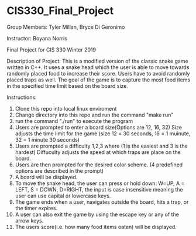 # CIS330_Final_Project

Group Members: Tyler Millan, Bryce Di Geronimo

Instructor: Boyana Norris

Final Project for CIS 330 Winter 2019

Description of Project:
This is a modified version of the classic snake game written in C++. It uses a snake head which the user is able
to move towards randomly placed food to increase their score. Users have to avoid randomly placed traps as
well. The goal of the game is to capture the most food items in the specified time limit based on the board size.

Instructions:
1. Clone this repo into local linux enviroment
2. Change directory into this repo and run the command "make run"
3. run the command "./run" to execute the program
4. Users are prompted to enter a board size(Options are 12, 16, 32)
    Size adjusts the time limit for the game (size 12 = 30 seconds, 16 = 1 muinute, 32 = 1 minute 30 seconds)
5. Users are prompted a difficulty 1,2,3 where (1 is the easiest and 3 is the hardest)
    Diffuculty adjusts the speed at which traps are place on the board.
6. Users are then prompted for the desired color scheme. (4 predefined options are described in the prompt)
7. A board will be displayed.
8. To move the snake head, the user can press or hold down: W=UP, A = LEFT, S = DOWN, D=RIGHT, the input is case
    insensitive meaning the user can use capital or lowercase keys. 
9. The game ends when a user, navigates outside the board, hits a trap, or the timer expires.
10. A user can also exit the game by using the escape key or any of the arrow keys.
11. The users score(i.e. how many food items eaten) will be displayed.
